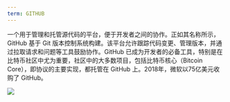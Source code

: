 ```yaml
---
term: GITHUB
---
```


一个用于管理和托管源代码的平台，便于开发者之间的协作。正如其名称所示，GitHub 基于 Git 版本控制系统构建。该平台允许跟踪代码变更、管理版本，并通过拉取请求和问题等工具鼓励协作。GitHub 已成为开发者的必备工具，特别是在比特币社区中尤为重要，社区中的大多数项目，包括比特币核心（Bitcoin Core），即协议的主要实现，都托管在 GitHub 上。2018年，微软以75亿美元收购了 GitHub。

![](../../dictionnaire/assets/46.png)